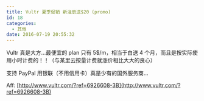 ```yaml
---
title: Vultr 夏季促销 新注册送$20 (promo)
id: 18
categories:
  - 其他
date: 2016-07-19 20:55:32
---
```


Vultr 真是大方...最便宜的 plan 只有 5$/m，相当于白送 4 个月，而且是按实际使用小时计费的！！（与某里云按量计费就涨价相比大大的良心）

支持 PayPal 用银联（不用信用卡）真是少有的国外服务商...

Aff: [http://www.vultr.com/?ref=6926608-3B](http://www.vultr.com/?ref=6926608-3B)

<!--more-->